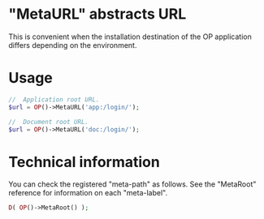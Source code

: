 "MetaURL" abstracts URL
===

 This is convenient when the installation destination of the OP application differs depending on the environment.

# Usage

```php
//  Application root URL.
$url = OP()->MetaURL('app:/login/');

//  Document root URL.
$url = OP()->MetaURL('doc:/login/');
```

# Technical information

 You can check the registered "meta-path" as follows.
 See the "MetaRoot" reference for information on each "meta-label".

```php
D( OP()->MetaRoot() );
```
